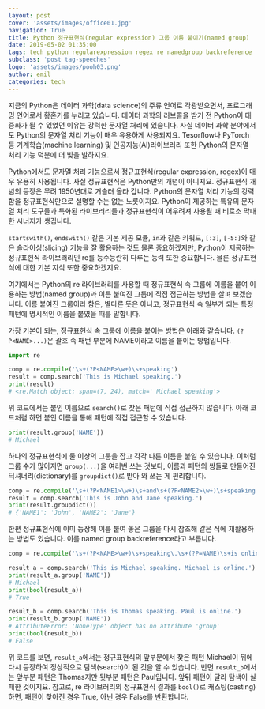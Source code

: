 ```yaml
---
layout: post
cover: 'assets/images/office01.jpg'
navigation: True
title: Python 정규표현식(regular expression) 그룹 이름 붙이기(named group)
date: 2019-05-02 01:35:00
tags: tech python regularexpression regex re namedgroup backreference
subclass: 'post tag-speeches'
logo: 'assets/images/pooh03.png'
author: emil
categories: tech
---
```


지금의 Python은 데이터 과학(data science)의 주류 언어로 각광받으면서, 프로그래밍 언어로서 황혼기를 누리고 있습니다. 데이터 과학의 러브콜을 받기 전 Python이 대중화가 될 수 있었던 이유는 강력한 문자열 처리에 있습니다. 사실 데이터 과학 분야에서도 Python의 문자열 처리 기능이 매우 유용하게 사용되지요. Tesorflow나 PyTorch 등 기계학습(machine learning) 및 인공지능(AI)라이브러리 또한 Python의 문자열 처리 기능 덕분에 더 빛을 발하지요.

Python에서도 문자열 처리 기능으로서 정규표현식(regular expression, regex)이 매우 유용히 사용됩니다. 사실 정규표현식은 Python만의 개념이 아니지요. 정규표현식 개념의 등장은 무려 1950년대로 거슬러 올라 갑니다. Python의 문자열 처리 기능의 강력함을 정규표현식만으로 설명할 수는 없는 노릇이지요. Python이 제공하는 특유의 문자열 처리 도구들과 특화된 라이브러리들과 정규표현식이 어우려져 사용될 때 비로소 막대한 시너지가 생깁니다.

`startswith()`, `endswith()` 같은 기본 제공 모듈, `in`과 같은 키워드, `[:3]`, `[-5:]`와 같은 슬라이싱(slicing) 기능을 잘 활용하는 것도 물론 중요하겠지만, Python이 제공하는 정규표현식 라이브러리인 re를 능수능란히 다루는 능력 또한 중요합니다. 물론 정규표현식에 대한 기본 지식 또한 중요하겠지요.

여기에서는 Python의 re 라이브러리를 사용할 때 정규표현식 속 그룹에 이름을 붙여 이용하는 방법(named group)과 이름 붙여진 그룹에 직접 접근하는 방법을 살펴 보겠습니다. 이름 붙여진 그룹이라 함은, 별다른 뜻은 아니고, 정규표현식 속 일부가 되는 특정 패턴에 명시적인 이름을 붙였을 때를 말합니다.

가장 기본이 되는, 정규표현식 속 그룹에 이름을 붙이는 방법은 아래와 같습니다. `(?P<NAME>...)`은 괄호 속 패턴 부분에 NAME이라고 이름을 붙이는 방법입니다.

```python
import re

comp = re.compile('\s+(?P<NAME>\w+)\s+speaking')
result = comp.search('This is Michael speaking.')
print(result)
# <re.Match object; span=(7, 24), match=' Michael speaking'>
```

위 코드에서는 붙인 이름으로 `search()`로 찾은 패턴에 직접 접근하지 않습니다. 아래 코드처럼 하면 붙인 이름을 통해 패턴에 직접 접근할 수 있습니다.

```python
print(result.group('NAME'))
# Michael
```

하나의 정규표현식에 둘 이상의 그룹을 잡고 각각 다른 이름을 붙일 수 있습니다. 이처럼 그룹 수가 많아지면 `group(...)`을 여러번 쓰는 것보다, 이름과 패턴의 쌍들로 만들어진 딕셔너리(dictionary)를 `groupdict()`로 받아 와 쓰는 게 편리합니다.

```python
comp = re.compile('\s+(?P<NAME1>\w+)\s+and\s+(?P<NAME2>\w+)\s+speaking')
result = comp.search('This is John and Jane speaking.')
print(result.groupdict())
# {'NAME1': 'John', 'NAME2': 'Jane'}
```

한편 정규표현식에 이미 등장해 이름 붙여 놓은 그룹을 다시 참조해 같은 식에 재활용하는 방법도 있습니다. 이를 named group backreference라고 부릅니다.

```python
comp = re.compile('\s+(?P<NAME>\w+)\s+speaking\.\s+(?P=NAME)\s+is online\.')

result_a = comp.search('This is Michael speaking. Michael is online.')
print(result_a.group('NAME'))
# Michael
print(bool(result_a))
# True

result_b = comp.search('This is Thomas speaking. Paul is online.')
print(result_b.group('NAME'))
# AttributeError: 'NoneType' object has no attribute 'group'
print(bool(result_b))
# False
```

위 코드를 보면, `result_a`에서는 정규표현식의 앞부분에서 찾은 패턴 Michael이 뒤에 다시 등장하여 정상적으로 탐색(search)이 된 것을 알 수 있습니다. 반면 `result_b`에서는 앞부분 패턴은 Thomas지만 뒷부분 패턴은 Paul입니다. 앞뒤 패턴이 달라 탐색이 실패한 것이지요. 참고로, re 라이브러리의 정규표현식 결과를 `bool()`로 캐스팅(casting)하면, 패턴이 찾아진 경우 True, 아닌 경우 False를 반환합니다.